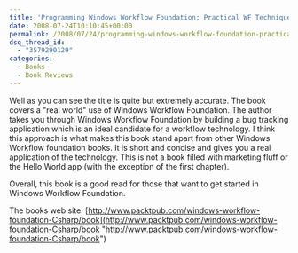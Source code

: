 ```yaml
---
title: 'Programming Windows Workflow Foundation: Practical WF Techniques and Examples using XAML and C#'
date: 2008-07-24T10:10:45+00:00
permalink: /2008/07/24/programming-windows-workflow-foundation-practical-wf-techniques-and-examples-using-xaml-and-c/
dsq_thread_id:
  - "3579290129"
categories:
  - Books
  - Book Reviews
---
```

Well as you can see the title is quite but extremely accurate.  The book covers a "real world" use of Windows Workflow Foundation.  The author takes you through Windows Workflow Foundation by building a bug tracking application which is an ideal candidate for a workflow technology.  I think this approach is what makes this book stand apart from other Windows Workflow foundation books. It is short and concise and gives you a real application of the technology.  This is not a book filled with marketing fluff or the Hello World app (with the exception of the first chapter).

Overall, this book is a good read for those that want to get started in Windows Workflow Foundation.

The books web site: [http://www.packtpub.com/windows-workflow-foundation-Csharp/book](http://www.packtpub.com/windows-workflow-foundation-Csharp/book "http://www.packtpub.com/windows-workflow-foundation-Csharp/book")